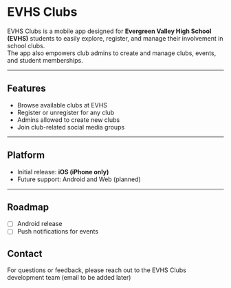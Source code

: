 # EVHS Clubs

EVHS Clubs is a mobile app designed for **Evergreen Valley High School (EVHS)** students to easily explore, register, and manage their involvement in school clubs.  
The app also empowers club admins to create and manage clubs, events, and student memberships.

---

## Features

- Browse available clubs at EVHS  
- Register or unregister for any club
- Admins allowed to create new clubs 
- Join club-related social media groups  
---

## Platform

- Initial release: **iOS (iPhone only)**  
- Future support: Android and Web (planned)  
---

## Roadmap

- [ ] Android release  
- [ ] Push notifications for events  

## Contact

For questions or feedback, please reach out to the EVHS Clubs development team (email to be added later)
